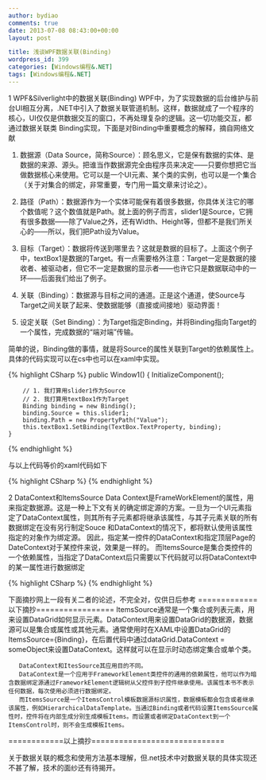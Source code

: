 ```yaml
---
author: bydiao
comments: true
date: 2013-07-08 08:43:00+00:00
layout: post

title: 浅谈WPF数据关联(Binding)
wordpress_id: 399
categories: [Windows编程&.NET]
tags: [Windows编程&.NET]
---
```


1 WPF&Silverlight中的数据关联(Binding)
WPF中，为了实现数据的后台维护与前台UI相互分离，.NET中引入了数据关联管道机制。这样，数据就成了一个程序的核心，UI仅仅是供数据交互的窗口，不再处理复杂的逻辑。这一切功能交互，都通过数据关联类 Binding实现，下面是对Binding中重要概念的解释，摘自网络文献



	
  1. 数据源（Data Source，简称Source）：顾名思义，它是保有数据的实体、是数据的来源、源头。把谁当作数据源完全由程序员来决定——只要你想把它当做数据核心来使用。它可以是一个UI元素、某个类的实例，也可以是一个集合（关于对集合的绑定，非常重要，专门用一篇文章来讨论之）。

	
  2. 路径（Path）：数据源作为一个实体可能保有着很多数据，你具体关注它的哪个数值呢？这个数值就是Path。就上面的例子而言，slider1是Source，它拥有很多数据——除了Value之外，还有Width、Height等，但都不是我们所关心的——所以，我们把Path设为Value。

	
  3. 目标（Target）：数据将传送到哪里去？这就是数据的目标了。上面这个例子中，textBox1是数据的Target。有一点需要格外注意：Target一定是数据的接收者、被驱动者，但它不一定是数据的显示者——也许它只是数据联动中的一环——后面我们给出了例子。

	
  4. 关联（Binding）：数据源与目标之间的通道。正是这个通道，使Source与Target之间关联了起来、使数据能够（直接或间接地）驱动界面！

	
  5. 设定关联（Set Binding）：为Target指定Binding，并将Binding指向Target的一个属性，完成数据的“端对端”传输。


简单的说，Binding做的事情，就是将Source的属性关联到Target的依赖属性上。具体的代码实现可以在cs中也可以在xaml中实现。

{% highlight CSharp %}
	public Window1()
	{
		InitializeComponent();
	
		// 1. 我打算用slider1作为Source
		// 2. 我打算用textBox1作为Target
		Binding binding = new Binding();
		binding.Source = this.slider1;
		binding.Path = new PropertyPath("Value");
		this.textBox1.SetBinding(TextBox.TextProperty, binding);
	}
{% endhighlight %}

与以上代码等价的xaml代码如下

{% highlight CSharp %}
	<TextBox Text="{Binding ElementName=slider1, Path=Value}"/>
{% endhighlight %}

2 DataContext和ItemsSource
Data Context是FrameWorkElement的属性，用来指定数据源。这是一种上下文有关的确定绑定源的方案。一旦为一个UI元素指定了DataContext属性，则其所有子元素都将继承该属性，与其子元素关联的所有数据绑定在没有另行制定Souce 和DataContext的情况下，都将默认使用该属性指定的对象作为绑定源。
因此，指定某一控件的DataContext和指定顶层Page的DateContext对于某控件来说，效果是一样的。
而ItemsSource是集合类控件的一个依赖属性，当指定了DataContext后只需要以下代码就可以将DataContext中的某一属性进行数据绑定


{% highlight CSharp %}
	<TextBox Text="{Binding Path=Value}"/>
{% endhighlight %}

下面摘抄网上一段有关二者的论述，不完全对，仅供日后参考
=============以下摘抄=================
  ItemsSource通常是一个集合或列表元素，用来设置DataGrid如何显示元素。DataContext用来设置DataGrid的数据源，数据源可以是集合或属性或其他元素。通常使用时在XAML中设置DataGrid的ItemsSource={Binding}，在后置代码中通过dataGrid.DataContext = someObject来设置DataContext。这样就可以在显示时动态绑定集合或单个类。


       DataContext和ItesSource其应用目的不同。
       DataContext是一个应用于FrameworkElement类控件的通用的依赖属性，他可以作为暗含数据绑定源通过FrameworkElement逻辑树从父控件到子控件继承使用。该属性本书不表示任何数据，每次使用必须进行数据绑定。
       而ItemsSource是一个ItemsControl模板数据源标识属性，数据模板都会包含或者继承该属性，例如HierarchicalDataTemplate。当通过Binding或者代码设置ItemsSource属性时，控件将在内部生成分别生成模板Items。而设置或者绑定DataContext到一个ItemsControl时，则不会生成模板Items。
============以上摘抄=============================

关于数据关联的概念和使用方法基本理解，但.net技术中对数据关联的具体实现还不甚了解，技术的面纱还有待揭开。
